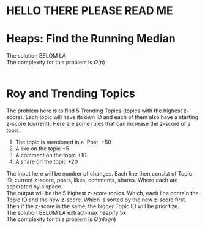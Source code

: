 # HELLO THERE PLEASE READ ME

# Heaps: Find the Running Median
The solution BELOM LA <br>
The complexity for this problem is *O*(*n*)<br>
<br>

# Roy and Trending Topics
The problem here is to find 5 Trending Topics (topics with the highest z-score). Each topic will have its own ID and each of them also have a starting z-score (current). Here are some rules that can increase the z-score of a topic.<br>

1. The topic is mentioned in a 'Post' +50 <br>
2. A like on the topic +5 <br>
3. A comment on the topic +10 <br>
4. A share on the topic +20 <br>

The input here will be number of changes. Each line then consist of Topic ID, current z-score, posts, likes, comments, shares. Where each are seperated by a space. <br>
The output will be the 5 highest z-score topics. Which, each line contain the Topic ID and the new z-score. Which is sorted by the new z-score first. Then if the z-score is the same, the bigger Topic ID will be prioritize. <br>
The solution BELOM LA extract-max heapify 5x<br>
The complexity for this problem is *O*(*nlogn*)<br>
<br>

